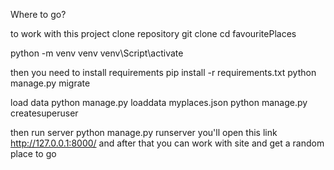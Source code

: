 Where to go?

to work with this project clone repository
git clone <your-repository>
cd favouritePlaces

python -m venv venv
venv\Script\activate

then you need to install requirements
pip install -r requirements.txt
python manage.py migrate

load data
python manage.py loaddata myplaces.json
python manage.py createsuperuser

then run server
python manage.py runserver
you'll open this link http://127.0.0.1:8000/ and after that you can work with site and get a random place to go
